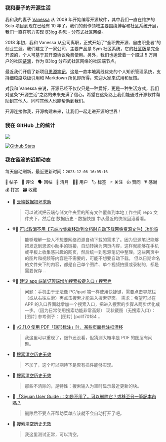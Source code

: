 ### 我和妻子的开源生活

我和我的妻子 [Vanessa](https://github.com/Vanessa219) 从 2009 年开始编写开源软件，其中我们一直在维护的 Solo 项目到现在已经有 10 年了。我们的创作领域主要围绕博客和社区系统开展，我们一直在努力实现 [B3log 构思 - 分布式社区网络](https://ld246.com/article/1546941897596)。

2018 年初，我和 Vanessa 从公司离职，正式开始了“全职做开源、自由职业者”的创业生涯。我们建立了一家公司，主要产品是 Sym 社区系统，它的[社区版](https://github.com/88250/symphony)是完全开源的，个人可基于其开源协议免费使用。另外，我们也运营着一个超过 5 万用户的社区[链滴](https://ld246.com)，作为 B3log 分布式社区网络的社区端节点。

最近我们开启了新项目[思源笔记](https://github.com/siyuan-note/siyuan)，这是一款本地离线优先的个人知识管理系统，支持细粒度块级引用和 Markdown 所见即所得，欢迎大家来试用和反馈。

对我和 Vanessa 来说，开源已经不仅仅只是一种爱好，更是一种生活方式，我们对这条“开源生活”之路的未来充满了信心。希望在这条路上我们能通过开源软件帮助到其他人，同时其他人也能帮助到我们。

开源连接你我，开源构建未来，让我们一起走进开源的世界！

### 我在 GitHub 上的统计

<a title="Hits" target="_blank" href="https://github.com/88250/88250"><img src="https://hits.b3log.org/88250/88250.svg"></a>

[![Github Stats](https://github-readme-stats.vercel.app/api?username=88250&theme=tokyonight&show_icons=true)](https://github.com/88250)

<!--events start -->

### 我在链滴的近期动态

每天自动刷新，最近更新时间：`2023-12-06 16:05:16`

📝 帖子 &nbsp; 💬 评论 &nbsp; 🗣 回帖 &nbsp; 🌙 清月 &nbsp; 👨‍💻 用户 &nbsp; 🏷️ 标签 &nbsp; ⭐️ 关注 &nbsp; 👍 赞同 &nbsp; 💗 感谢 &nbsp; 💰 打赏 &nbsp; 🗃 收藏

* 💬 [云端数据损坏求助](https://ld246.com/article/1701844633037/comment/1701849900466#comments)

  > 可以试试把云端存储文件夹里的所有文件覆盖到本地工作空间 repo 文件夹下，然后在 数据历史 - 数据快照 中从最近的快照回滚看看。
* 💗💬 [可以取消不用【云端收集箱移动到文档时自动下载网络资源文件】功能吗](https://ld246.com/article/1701784600834/comment/1701847972468#comments)

  > 能够理解一些人不想要网络资源自动下载的需求了。因为思源笔记能够把发送到思源小助手的链接，自动转换为网页内容，这样就能够在手机或平板上收集感兴趣的网页，然后统一到思源笔记中整理。这些网页中的图片和视频等内容是不需要的，可能不想要自动下载。 但以日期命名的文件夹下的内容，都是自己单个图片、单个视频拍摄或录制的，都是需要保存 ..
* 💗📝 [建议 app 端笔记顶端增加搜索按键入口 / 搜索栏](https://ld246.com/article/1701844868022)

  > 问题：手机由于无法像 PC/ipad 端一样使用快捷键，需要点击导航栏（或从右往左滑）再点击搜索才能进入搜索界面。 需求：希望可以在 APP 的入口界面就增加一个搜索入口，把进入搜索的步骤从两步优化成一步。（因为日常使用搜索功能非常高频） 现状截图（无搜索入口）： [图片] 参考例子： [图片] [poll170184 ..
* 💬 [v2.11.0 使用 PDF「矩形标注」时，某些页面标注框漂移](https://ld246.com/article/1701152004247/comment/1701837841428#comments)

  > 我这里可以重现了，细节还没看，但猜测大概率是 PDF 的图层有问题。
* 💬 [搜索清空历史无效](https://ld246.com/article/1701835082128/comment/1701836298117#comments)

  > 不加了，这个可以期待下是否有插件能够实现。
* 💬 [搜索清空历史无效](https://ld246.com/article/1701835082128/comment/1701835609127#comments)

  > 那些不清除的，是特性：搜索输入为空时显示最近更新的块。
* 💬 [「Siyuan User Guide」：如是不用了，可以删除它？或移至叧一筆記本內嗎？](https://ld246.com/article/1701830384442/comment/1701835253515#comments)

  > 删除后不要点开帮助菜单应该就不会自动打开了吧。
* 💬 [搜索清空历史无效](https://ld246.com/article/1701835082128/comment/1701835137598#comments)

  > 我这里测试正常，可以清空。


<!--events end -->
